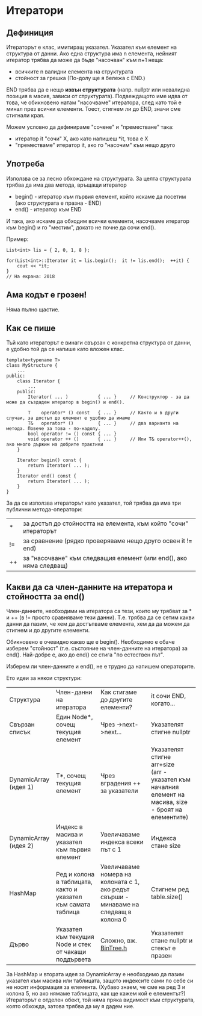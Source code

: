 # Итератори

## Дефиниция

Итераторът е клас, имитиращ указател. Указател към елемент на структура от данни.
Ако една структура има n елемента, нейният итератор трябва да може да бъде "насочван" към n+1 неща:

- всичките n валидни елемента на структурата
- стойност за грешка (По-долу ще я бележа с END.)

END трябва да е нещо **извън структурата** (напр. nullptr или невалидна позиция в масив, зависи от структурата).
Подвеждащото име идва от това, че обикновено натам "насочваме" итератора, след като той е минал през всички елементи.
Тоест, стигнем ли до END, значи сме стигнали края.

Можем условно да дефинираме "сочене" и "преместване" така:

- итератор it "сочи" X, ако като напишеш *it, това е Х
- "преместваме" итератор it, ако го "насочим" към нещо друго

## Употреба

Използва се за лесно обхождане на структурата. За целта структурата трябва да има два метода, връщащи итератор

- begin() - итератор към първия елемент, който искаме да посетим (ако структурата е празна - END)
- end() - итератор към END

И така, ако искаме да обходим всички елементи, насочваме итератор към begin() и го "местим", докато не почне да сочи end().

Пример:

    List<int> lis = { 2, 0, 1, 8 };

    for(List<int>::Iterator it = lis.begin();  it != lis.end();  ++it) {
        cout << *it;
    }
    // На екрана: 2018

## Ама кодът е грозен!

Няма пълно щастие.

## Как се пише

Тъй като итераторът е винаги свързан с конкретна структура от данни, е удобно той да се напише като вложен клас.

    template<typename T>
    class MyStructure {
        ...
    public:
        class Iterator {
            ...
        public:
            Iterator( ... )           { ... }     // Конструктор - за да може да създадем итератор в begin() и end().

            T    operator* () const   { ... }     // Както и в други случаи, за достъп до елемент е удобно да имаме
            T&   operator* ()         { ... }     // два варианта на метода. Повече за това - по-надолу.
            bool operator != () const { ... }
            void operator ++ ()       { ... }     // Или T& operator++(), ако много държим на добрите практики
        }

        Iterator begin() const {
            return Iterator( ... );
        }
        Iterator end() const {
            return Iterator( ... );
        }
    }

За да се използва итераторът като указател, той трябва да има три публични метода-оператори:

<table>
  <tr>
    <td>*</td>
    <td>за достъп до стойността на елемента, към който "сочи" итераторът</td>
  </tr>

  <tr>
    <td>!=</td>
    <td>за сравнение (рядко проверяваме нещо друго освен it != end)</td>
  </tr>

  <tr>
    <td>++</td>
    <td>за "насочване" към следващия елемент (или end(), ако няма следващ)</td>
  </tr>
</table>

## Какви да са член-данните на итератора и стойността за end()

Член-данните, необходими на итератора са тези, които му трябват за * и ++ (в != просто сравняваме тези данни).
Т.е. трябва да се сетим какви данни да пазим, че хем да достъпваме елемента, хем да да можем да стигнем и до другите елементи.

Обикновено е очевидно какво ще е begin().
Необходимо е обаче изберем "стойност" (т.е. състояние на член-данните на итератора) за end().
Най-добре е, ако до end() се стига "по естествен път".

Изберем ли член-данните и end(), не е трудно да напишем операторите.

Ето идеи за някои структури:

<table>
  <tr>
    <td>Структура</td>
    <td>Член-данни на итератора</td>
    <td>Как стигаме до другите елементи?</td>
    <td>it сочи END, когато...</td>
  </tr>

  <tr>
    <td>Свързан списък</td>
    <td>Един Node*, сочещ текущия елемент</td>
    <td>Чрез ->next->next...</td>
    <td>Указателят стигне nullptr</td>
  </tr>

  <tr>
    <td>DynamicArray (идея 1)</td>
    <td>Т*, сочещ текущия елемент</td>
    <td>Чрез вградения ++ за указатели</td>
    <td>
      Указателят стигне arr+size<br>
      (arr - указател към началния елемент на масива,
      size - броят на елементите)
    </td>
  </tr>

  <tr>
    <td>DynamicArray (идея 2)</td>
    <td>Индекс в масива и указател към първия елемент</td>
    <td>Увеличаваме индекса всеки път с 1</td>
    <td>Индекса стане size</td>
  </tr>

  <tr>
    <td>HashMap</td>
    <td>Ред и колона в таблицата, както и указател към самата таблица</td>
    <td>Увеличаваме номера на колоната с 1, ако редът свърши - минаваме на следващ в колона 0</td>
    <td>Стигнем ред table.size()</td>
  </tr>

  <tr>
    <td>Дърво</td>
    <td>Указател към текущия Node и стек от чакащи поддървета</td>
    <td>
      Сложно, вж.
      <a href="https://github.com/fmi-lab/sdp-2017-kn-group8/blob/master/Нови%20структури%20и%20решения%20на%20задачи/Двоични%20дървета/BinTree.h">BinTree.h</a>
    </td>
    <td>Указателят стане nullptr и стекът е празен</td>
  </tr>
</table>

За HashMap и втората идея за DynamicArray е необходимо да пазим указател към масива или таблицата,
защото индексите сами по себе си не носят информация за елемента.
(Хубаво знаем, че сме на ред 3 и колона 5, но ако нямаме таблицата, как ще кажем кой е елементът?)
Итераторът е отделен обект, той няма пряка видимост към структурата, която обхожда, затова трябва да му я дадем ние.
